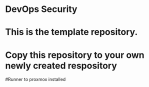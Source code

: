 # DevOps Security
# This is the template repository.
# Copy this repository to your own newly created respository  

#Runner to proxmox installed